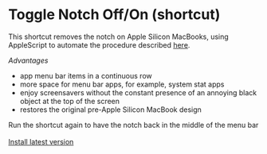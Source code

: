 # Toggle Notch Off/On (shortcut)

This shortcut removes the notch on Apple Silicon MacBooks, using AppleScript to automate the procedure described [here](https://apple.stackexchange.com/questions/432284/make-macbook-pro-as-if-there-is-no-notch/472341#472341).

_Advantages_

- app menu bar items in a continuous row
- more space for menu bar apps, for example, system stat apps
- enjoy screensavers without the constant presence of an annoying black object at the top of the screen
- restores the original pre-Apple Silicon MacBook design

Run the shortcut again to have the notch back in the middle of the menu bar
\
\
[Install latest version](https://github.com/paralevel/toggle-macbook-notch.shortcut/releases)
